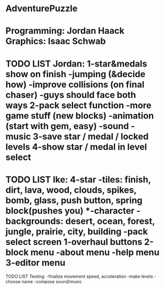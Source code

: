 AdventurePuzzle
===============
Programming: Jordan Haack
Graphics: Isaac Schwab
===============

TODO LIST Jordan:
1-star&medals show on finish
-jumping (&decide how)
-improve collisions (on final chaser)
-guys should face both ways
2-pack select function
-more game stuff (new blocks)
-animation (start with gem, easy)
-sound
-music
3-save star / medal / locked levels
4-show star / medal in level select
=======

TODO LIST Ike:
4-star
-tiles: finish, dirt, lava, wood, clouds, spikes, bomb, glass, push button, spring block(pushes you)
*-character
-backgrounds: desert, ocean, forest, jungle, prairie, city, building
-pack select screen
1-overhaul buttons
2-block menu
-about menu
-help menu
3-editor menu
=======

TODO LIST Testing:
-finalize movement speed, acceleration
-make levels
-choose name
-compose sound/music
